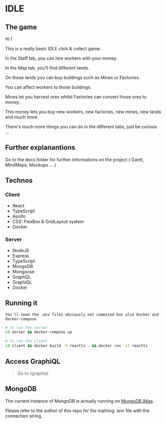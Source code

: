 # IDLE

## The game

Hi !

This is a really basic IDLE click & collect game.

In the Staff tab, you can hire workers with your money.

In the Map tab, you'll find different lands.

On those lands you can buy buildings such as Mines or Factories.

You can affect workers to those buildings.

Mines let you harvest ores whilst Factories can convert those ores to money.

This money lets you buy new workers, new factories, new mines, new lands and much more.

There's much more things you can do in the different tabs, just be curious ...

## Further explanantions

Go to the docs folder for further informations on the project ( Gantt, MindMaps, Mockups ... )

## Technos

### Client

- React
- TypeScript
- Apollo
- CSS' FlexBox & GridLayout system
- Docker

### Server

- NodeJS
- Express
- TypeScript
- MongoDB
- Mongoose
- GraphQL
- GraphiQL
- Docker

## Running it

`You'll need the .env files obviously not commited but also Docker and docker-compose`

```sh
# To run the server
cd server && docker-compose up

# To run the client
cd client && docker build -t reactts . && docker run -it reactts
```

## Access GraphiQL

> Go to /graphiql

## MongoDB

The current instance of MongoDB is actually running on [MongoDB Atlas](https://www.mongodb.com/cloud/atlas).

Please refer to the author of this repo for the mathing .env file with the connection string.